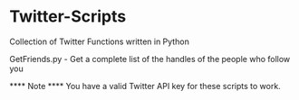 Twitter-Scripts
===============

Collection of Twitter Functions written in Python

GetFriends.py - Get a complete list of the handles of the people who follow you


**** Note  ****
You have a valid Twitter API key for these scripts to work.
